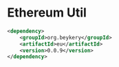 # Ethereum Util

```xml
<dependency>
    <groupId>org.beykery</groupId>
    <artifactId>eu</artifactId>
    <version>0.0.9</version>
</dependency>
```
